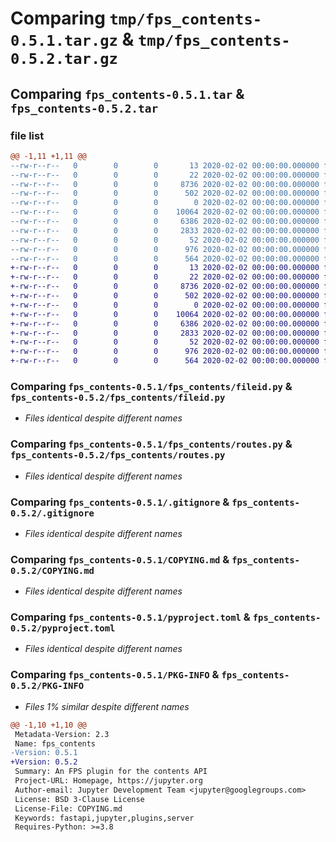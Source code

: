 # Comparing `tmp/fps_contents-0.5.1.tar.gz` & `tmp/fps_contents-0.5.2.tar.gz`

## Comparing `fps_contents-0.5.1.tar` & `fps_contents-0.5.2.tar`

### file list

```diff
@@ -1,11 +1,11 @@
--rw-r--r--   0        0        0       13 2020-02-02 00:00:00.000000 fps_contents-0.5.1/MANIFEST.in
--rw-r--r--   0        0        0       22 2020-02-02 00:00:00.000000 fps_contents-0.5.1/fps_contents/__init__.py
--rw-r--r--   0        0        0     8736 2020-02-02 00:00:00.000000 fps_contents-0.5.1/fps_contents/fileid.py
--rw-r--r--   0        0        0      502 2020-02-02 00:00:00.000000 fps_contents-0.5.1/fps_contents/main.py
--rw-r--r--   0        0        0        0 2020-02-02 00:00:00.000000 fps_contents-0.5.1/fps_contents/py.typed
--rw-r--r--   0        0        0    10064 2020-02-02 00:00:00.000000 fps_contents-0.5.1/fps_contents/routes.py
--rw-r--r--   0        0        0     6386 2020-02-02 00:00:00.000000 fps_contents-0.5.1/.gitignore
--rw-r--r--   0        0        0     2833 2020-02-02 00:00:00.000000 fps_contents-0.5.1/COPYING.md
--rw-r--r--   0        0        0       52 2020-02-02 00:00:00.000000 fps_contents-0.5.1/README.md
--rw-r--r--   0        0        0      976 2020-02-02 00:00:00.000000 fps_contents-0.5.1/pyproject.toml
--rw-r--r--   0        0        0      564 2020-02-02 00:00:00.000000 fps_contents-0.5.1/PKG-INFO
+-rw-r--r--   0        0        0       13 2020-02-02 00:00:00.000000 fps_contents-0.5.2/MANIFEST.in
+-rw-r--r--   0        0        0       22 2020-02-02 00:00:00.000000 fps_contents-0.5.2/fps_contents/__init__.py
+-rw-r--r--   0        0        0     8736 2020-02-02 00:00:00.000000 fps_contents-0.5.2/fps_contents/fileid.py
+-rw-r--r--   0        0        0      502 2020-02-02 00:00:00.000000 fps_contents-0.5.2/fps_contents/main.py
+-rw-r--r--   0        0        0        0 2020-02-02 00:00:00.000000 fps_contents-0.5.2/fps_contents/py.typed
+-rw-r--r--   0        0        0    10064 2020-02-02 00:00:00.000000 fps_contents-0.5.2/fps_contents/routes.py
+-rw-r--r--   0        0        0     6386 2020-02-02 00:00:00.000000 fps_contents-0.5.2/.gitignore
+-rw-r--r--   0        0        0     2833 2020-02-02 00:00:00.000000 fps_contents-0.5.2/COPYING.md
+-rw-r--r--   0        0        0       52 2020-02-02 00:00:00.000000 fps_contents-0.5.2/README.md
+-rw-r--r--   0        0        0      976 2020-02-02 00:00:00.000000 fps_contents-0.5.2/pyproject.toml
+-rw-r--r--   0        0        0      564 2020-02-02 00:00:00.000000 fps_contents-0.5.2/PKG-INFO
```

### Comparing `fps_contents-0.5.1/fps_contents/fileid.py` & `fps_contents-0.5.2/fps_contents/fileid.py`

 * *Files identical despite different names*

### Comparing `fps_contents-0.5.1/fps_contents/routes.py` & `fps_contents-0.5.2/fps_contents/routes.py`

 * *Files identical despite different names*

### Comparing `fps_contents-0.5.1/.gitignore` & `fps_contents-0.5.2/.gitignore`

 * *Files identical despite different names*

### Comparing `fps_contents-0.5.1/COPYING.md` & `fps_contents-0.5.2/COPYING.md`

 * *Files identical despite different names*

### Comparing `fps_contents-0.5.1/pyproject.toml` & `fps_contents-0.5.2/pyproject.toml`

 * *Files identical despite different names*

### Comparing `fps_contents-0.5.1/PKG-INFO` & `fps_contents-0.5.2/PKG-INFO`

 * *Files 1% similar despite different names*

```diff
@@ -1,10 +1,10 @@
 Metadata-Version: 2.3
 Name: fps_contents
-Version: 0.5.1
+Version: 0.5.2
 Summary: An FPS plugin for the contents API
 Project-URL: Homepage, https://jupyter.org
 Author-email: Jupyter Development Team <jupyter@googlegroups.com>
 License: BSD 3-Clause License
 License-File: COPYING.md
 Keywords: fastapi,jupyter,plugins,server
 Requires-Python: >=3.8
```

